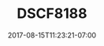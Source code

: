 ---
title: DSCF8188
date: 2017-08-15T11:23:21-07:00
draft: false
location: Neah Bay, WA
img_url: https://d17enza3bfujl8.cloudfront.net/DSCF8188.jpg
original_fn: ""
tags:
- Neah Bay, WA

---